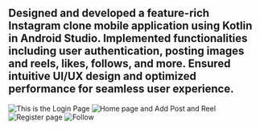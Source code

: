 <h2>Designed and developed a feature-rich Instagram clone mobile application using Kotlin in Android Studio. Implemented functionalities including user authentication, posting images and reels, likes, follows, and more. Ensured intuitive UI/UX design and optimized performance for seamless user experience.</h2>

![This is the Login Page](<loginimage.jpg>)
![Home page and Add Post and Reel](homeimage.jpg)
![Register page](registerimage.jpg)
![Follow](usersimage.jpg)